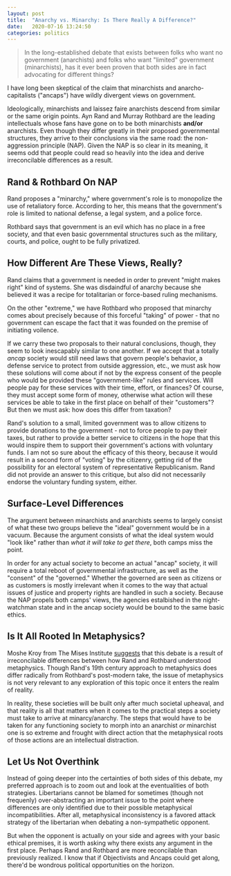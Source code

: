 ```yaml
---
layout: post
title:  "Anarchy vs. Minarchy: Is There Really A Difference?"
date:   2020-07-16 13:24:50
categories: politics
---
```

> In the long-established debate that exists between folks who want no government (anarchists) and folks who want "limited" government (minarchists), has it ever been proven that both sides are in fact advocating for different things?

I have long been skeptical of the claim that minarchists and anarcho-capitalists ("ancaps") have wildly divergent views on government.

Ideologically, minarchists and laissez faire anarchists descend from similar or the same origin points. Ayn Rand and Murray Rothbard are the leading intellectuals whose fans have gone on to be both minarchists **and/or** anarchists. Even though they differ greatly in their proposed governmental structures, they arrive to their conclusions via the same road: the non-aggression principle (NAP). Given the NAP is so clear in its meaning, it seems odd
that people could read so heavily into the idea and derive irreconcilable differences as a result.

## Rand & Rothbard On NAP

Rand proposes a "minarchy," where government's role is to monopolize the use of retaliatory force. According to her, this means that the government's role is limited to national defense, a legal system, and a police force.

Rothbard says that government is an evil which has no place in a free society, and that even basic governmental structures such as the military, courts, and police, ought to be fully privatized.

## How Different Are These Views, Really?

Rand claims that a government is needed in order to prevent "might makes right" kind of systems. She was disdaindful of anarchy because she believed it was a recipe for totalitarian or force-based ruling mechanisms.

On the other "extreme," we have Rothbard who proposed that minarchy comes about precisely because of this forceful "taking" of power - that no government can escape the fact that it was founded on the premise of initiating voilence.

If we carry these two proposals to their natural conclusions, though, they seem to look inescapably similar to one another. If we accept that a totally *ancap* society would still need laws that govern people's behavior, a defense service to protect from outside aggression, etc., we must ask how these solutions will come about if not by the express consent of the people who would be provided these "government-like" rules and services. Will people pay for these services with their time,
effort, or finances? Of course, they must accept some form of money, otherwise what action will these services be able to take in the first place on behalf of their "customers"? But then we must ask: how does this differ from taxation?

Rand's solution to a small, limited government was to allow citizens to provide donations to the government - not to force people to pay their taxes, but rather to provide a better service to citizens in the hope that this would inspire them to support their government's actions with voluntary funds. I am not so sure about the efficacy of this theory, because it would result in a second form of "voting" by the citizenry, getting rid of the possibility for an electoral system of representative
Republicanism. Rand did not provide an answer to this critique, but also did not necessarily endorse the voluntary funding system, either.

## Surface-Level Differences

The argument between minarchists and anarchists seems to largely consist of what these two groups believe the "ideal" government would be in a vacuum. Because the argument consists of what the ideal system would "look like" rather than *what it will take to get there*, both camps miss the point.

In order for any actual society to become an actual "ancap" society, it will require a total reboot of governmental infrastructure, as well as the "consent" of the "governed." Whether the governed are seen as citizens or as customers is mostly irrelevant when it comes to the way that actual issues of justice and property rights are handled in such a society. Because the NAP propels both camps' views, the agencies estalbished in the night-watchman state and in the ancap society would be bound to
the same basic ethics.

## Is It All Rooted In Metaphysics?

Moshe Kroy from The Mises Institute [suggests](https://mises.org/library/political-freedom-and-its-roots-metaphysics) that this debate is a result of irreconcilable differences between how Rand and Rothbard understood metaphysics. Though Rand's 19th century approach to metaphysics does differ radically from Rothbard's post-modern take, the issue of metaphysics is not very relevant to any exploration of this topic once it enters the realm of reality.

In reality, these societies will be built only after much societal upheaval, and that reality is all that matters when it comes to the practical steps a society must take to arrive at minarcy/anarchy. The steps that would have to be taken for any functioning society to morph into an anarchist *or* minarchist one is so extreme and frought with direct action that the metaphysical roots of those actions are an intellectual distraction.

## Let Us Not Overthink

Instead of going deeper into the certainties of both sides of this debate, my preferred approach is to zoom out and look at the eventualities of both strategies. Libertarians cannot be blamed for sometimes (though not frequenly) over-abstracting an important issue to the point where differences are only identified due to their possible metaphysical incompatibilities. After all, metaphysical inconsistency is a favored attack strategy of the libertarian when debating a non-sympathetic opponent.

But when the opponent is actually on your side and agrees with your basic ethical premises, it is worth asking why there exists any argument in the first place. Perhaps Rand and Rothbard are more reconcilable than previously realized. I know that if Objectivists and Ancaps could get along, there'd be wondrous political opportunities on the horizon.
